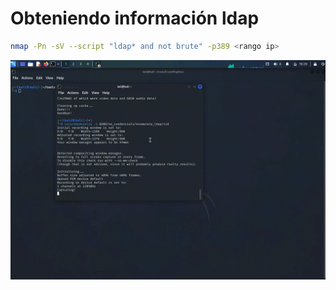 # Obteniendo información ldap

```Bash
nmap -Pn -sV --script "ldap* and not brute" -p389 <rango ip>
```

![Alt text](https://github.com/jor6PS/ad-from-0-to-Hero/blob/master/no_credentials/enumerate_ldap/vid.gif?raw=true "nmap ldap")
